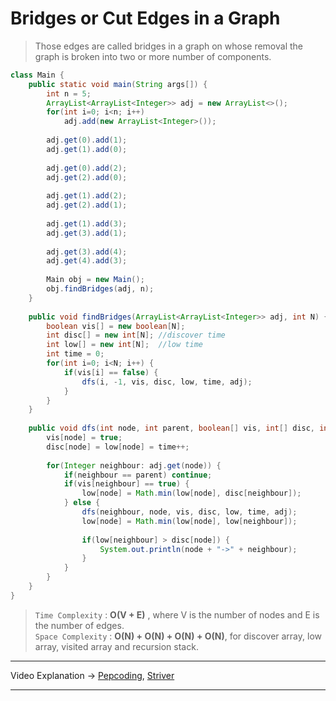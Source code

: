 # Bridges or Cut Edges in a Graph  
> Those edges are called bridges in a graph on whose removal the graph is broken into two or more number of components.

```java
class Main {
    public static void main(String args[]) {
        int n = 5;
        ArrayList<ArrayList<Integer>> adj = new ArrayList<>();
        for(int i=0; i<n; i++) 
            adj.add(new ArrayList<Integer>());
            
        adj.get(0).add(1);
        adj.get(1).add(0);
      
        adj.get(0).add(2);
        adj.get(2).add(0);
          
        adj.get(1).add(2);
        adj.get(2).add(1);
      
        adj.get(1).add(3);
        adj.get(3).add(1);
      
        adj.get(3).add(4);
        adj.get(4).add(3);
        
        Main obj = new Main();
        obj.findBridges(adj, n);
    }
  
    public void findBridges(ArrayList<ArrayList<Integer>> adj, int N) {
        boolean vis[] = new boolean[N];
        int disc[] = new int[N]; //discover time
        int low[] = new int[N];  //low time
        int time = 0;
        for(int i=0; i<N; i++) {
            if(vis[i] == false) {
                dfs(i, -1, vis, disc, low, time, adj);
            }
        }
    }
  
    public void dfs(int node, int parent, boolean[] vis, int[] disc, int[] low, int time, ArrayList<ArrayList<Integer>> adj) {
        vis[node] = true;
        disc[node] = low[node] = time++;
        
        for(Integer neighbour: adj.get(node)) {
            if(neighbour == parent) continue;
            if(vis[neighbour] == true) {
                low[node] = Math.min(low[node], disc[neighbour]);
            } else {
                dfs(neighbour, node, vis, disc, low, time, adj);
                low[node] = Math.min(low[node], low[neighbour]);
              
                if(low[neighbour] > disc[node]) {
                    System.out.println(node + "->" + neighbour);
                }
            }
        }
    }  
}
```
> `Time Complexity` : **O(V + E)** , where V is the number of nodes and E is the number of edges.   
> `Space Complexity` : **O(N) + O(N) + O(N) + O(N)**, for discover array, low array, visited array and recursion stack.    
---
Video Explanation -> [Pepcoding](https://www.youtube.com/watch?v=BsxYwt7A9Wc&list=PL-Jc9J83PIiEuHrjpZ9m94Nag4fwAvtPQ&index=24), 
[Striver](https://www.youtube.com/watch?v=2rjZH0-2lhk&list=PLgUwDviBIf0rGEWe64KWas0Nryn7SCRWw&index=25)
<hr>
